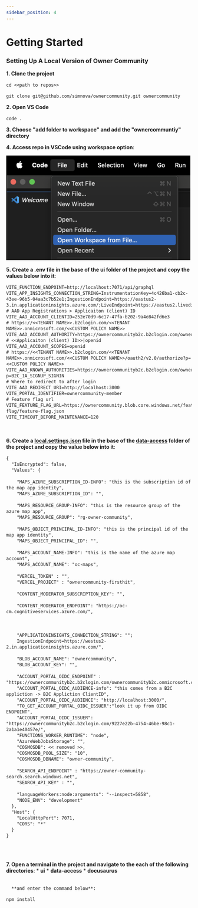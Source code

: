 ```yaml
---
sidebar_position: 4
---
```


# Getting Started

### Setting Up A Local Version of Owner Community

**1. Clone the project**
```
cd <<path to repos>>
```

```
git clone git@github.com/simnova/ownercommunity.git ownercommunity
```

**2. Open VS Code**
```
code .
```

**3. Choose "add folder to workspace" and add the "ownercommuntiy" directory**

**4. Access repo in VSCode using workspace option**:

![VSCode Opening Workspace](./img/openingWorkspace.png)


**5. Create a **.env** file in the base of the **ui** folder of the project and copy the values below into it**:
```
VITE_FUNCTION_ENDPOINT=http://localhost:7071/api/graphql   
VITE_APP_INSIGHTS_CONNECTION_STRING=InstrumentationKey=4c426ba1-cb2c-43ee-96b5-04aa3c7b52e1;IngestionEndpoint=https://eastus2-3.in.applicationinsights.azure.com/;LiveEndpoint=https://eastus2.livediagnostics.monitor.azure.com/
# AAD App Registrations > Applicaiton (client) ID  
VITE_AAD_ACCOUNT_CLIENTID=252e70d9-6c17-47fa-b202-9a4e842fd6e3  
# https://<<TENANT NAME>>.b2clogin.com/<<TENANT NAME>>.onmicrosoft.com/<<CUSTOM POLICY NAME>>   
VITE_AAD_ACCOUNT_AUTHORITY=https://ownercommunityb2c.b2clogin.com/ownercommunityb2c.onmicrosoft.com/B2C_1A_SIGNUP_SIGNIN   
# <<Applicaiton (client) ID>>|openid 
VITE_AAD_ACCOUNT_SCOPES=openid
# https://<<TENANT NAME>>.b2clogin.com/<<TENANT NAME>>.onmicrosoft.com/<<CUSTOM POLICY NAME>>/oauth2/v2.0/authorize?p=<<CUSTOM POLICY NAME>>  
VITE_AAD_KNOWN_AUTHORITIES=https://ownercommunityb2c.b2clogin.com/ownercommunityb2c.onmicrosoft.com/oauth2/v2.0/authorize?p=B2C_1A_SIGNUP_SIGNIN  
# Where to redirect to after login 
VITE_AAD_REDIRECT_URI=http://localhost:3000  
VITE_PORTAL_IDENTIFIER=ownercommunity-member 
# Feature flag url
VITE_FEATURE_FLAG_URL=https://ownercommunity.blob.core.windows.net/feature-flag/feature-flag.json
VITE_TIMEOUT_BEFORE_MAINTENANCE=120
```

<br></br>
**6. Create a <u>local.settings.json</u> file in the base of the <u>data-access</u> folder of the project and copy the value below into it**:
```
{
  "IsEncrypted": false,
  "Values": {

    "MAPS_AZURE_SUBSCRIPTION_ID-INFO": "this is the subscription id of the map app identity",
    "MAPS_AZURE_SUBSCRIPTION_ID": "",

    "MAPS_RESOURCE_GROUP-INFO": "this is the resource group of the azure map app",
    "MAPS_RESOURCE_GROUP": "rg-owner-community",

    "MAPS_OBJECT_PRINCIPAL_ID-INFO": "this is the principal id of the map app identity",
    "MAPS_OBJECT_PRINCIPAL_ID": "",  

    "MAPS_ACCOUNT_NAME-INFO": "this is the name of the azure map account",
    "MAPS_ACCOUNT_NAME": "oc-maps",

    "VERCEL_TOKEN" : "",
    "VERCEL_PROJECT" : "ownercommunity-firsthit",

    "CONTENT_MODERATOR_SUBSCRIPTION_KEY": "",
    
    "CONTENT_MODERATOR_ENDPOINT": "https://oc-cm.cognitiveservices.azure.com/",



    "APPLICATIONINSIGHTS_CONNECTION_STRING": "";
    IngestionEndpoint=https://westus2-2.in.applicationinsights.azure.com/",
    
    "BLOB_ACCOUNT_NAME": "ownercommunity",
    "BLOB_ACCOUNT_KEY": "",
    
    "ACCOUNT_PORTAL_OIDC_ENDPOINT" : "https://ownercommunityb2c.b2clogin.com/ownercommunityb2c.onmicrosoft.com/b2c_1a_signup_signin/discovery/v2.0/keys",
    "ACCOUNT_PORTAL_OIDC_AUDIENCE-info": "this comes from a B2C appliction -> B2C Appliction ClientID",
    "ACCOUNT_PORTAL_OIDC_AUDIENCE": "http://localhost:3000/",
    "TO_GET_ACCOUNT_PORTAL_OIDC_ISSUER":"look it up from OIDC ENDPOINT",
    "ACCOUNT_PORTAL_OIDC_ISSUER": "https://ownercommunityb2c.b2clogin.com/9227e22b-4754-46be-98c1-2a1a1e40457e/", 
    "FUNCTIONS_WORKER_RUNTIME": "node",
    "AzureWebJobsStorage": "",
    "COSMOSDB": << removed >>,
    "COSMOSDB_POOL_SIZE": "10",
    "COSMOSDB_DBNAME": "owner-community",

    "SEARCH_API_ENDPOINT" : "https://owner-community-search.search.windows.net",
    "SEARCH_API_KEY" : "",

    "languageWorkers:node:arguments": "--inspect=5858",
    "NODE_ENV": "development"
  },
  "Host": {
    "LocalHttpPort": 7071,
    "CORS": "*"
  }
}
```
<br></br>

**7. Open a terminal in the project and navigate to the each of the following directories**:
      * **ui**
      * **data-access**
      * **docusaurus** <br></br> 
      
      **and enter the command below**:
```
npm install
```
    

